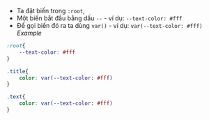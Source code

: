 - Ta đặt biến trong `:root`, 
- Một biến bắt đầu bằng dấu `--` - ví dụ: `--text-color: #fff`
-  Để gọi biến đó ra ta dùng `var()` - ví dụ: `var(--text-color: #fff)`
*Example*
````css
:root{
	--text-color: #fff
}

.title{
	color: var(--text-color: #fff)
}

.text{
	color: var(--text-color: #fff)
}
````